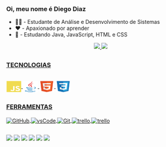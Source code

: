 ### Oi, meu nome é Diego Diaz

- 👨‍🎓 - Estudante de Análise e Desenvolvimento de Sistemas
- ❤️ - Apaxionado por aprender
- 🔎 - Estudando Java, JavaScript, HTML e CSS

<div align="center">
  <a href="https://github.com/diegodmedina">
  <img height="150em" src="https://github-readme-stats.vercel.app/api?username=diegodmedina&show_icons=true&theme=dracula&include_all_commits=true&count_private=true"/>
  <img height="150em" src="https://github-readme-stats.vercel.app/api/top-langs/?username=diegodmedina&layout=compact&langs_count=7&theme=dracula"/>
</div>

##

### TECNOLOGIAS

<div style="display: inline_block"><br>
  <img align="center" alt="Js" height="30" width="40" src="https://raw.githubusercontent.com/devicons/devicon/master/icons/javascript/javascript-plain.svg">
  <img align="center" alt="Java" height="30" width="40" src="https://raw.githubusercontent.com/devicons/devicon/master/icons/java/java-original.svg">
  <img align="center" alt="Rafa-HTML" height="30" width="40" src="https://raw.githubusercontent.com/devicons/devicon/master/icons/html5/html5-original.svg">
  <img align="center" alt="Rafa-CSS" height="30" width="40" src="https://raw.githubusercontent.com/devicons/devicon/master/icons/css3/css3-original.svg">
</div>
  
 ##
 ### FERRAMENTAS
 <div style="display: inline_block">
   <img align="center" alt="GitHub" height="38" width="38"src="https://cdn.jsdelivr.net/gh/devicons/devicon/icons/github/github-original-wordmark.svg">
   <img align="center" alt="vsCode" height="38" width="38"src="https://cdn.jsdelivr.net/gh/devicons/devicon/icons/vscode/vscode-original-wordmark.svg">
   <img align="center" alt="Git" height="80" width="80" src="https://cdn.jsdelivr.net/gh/devicons/devicon/icons/git/git-plain-wordmark.svg">
   <img align="center" alt="trello" height="80" width="80" src="https://cdn.jsdelivr.net/gh/devicons/devicon/icons/trello/trello-plain-wordmark.svg">    
   <img align="center" alt="trello" height="40" width="80" src="http://kanbanmps.com/beta/wp-content/uploads/2017/10/Kanban-Logo.png">    
  </div>
  
</div>

##
 
<div> 
  <a href="https://www.linkedin.com/in/diego-diaz-medina/" target="_blank"><img src="https://img.shields.io/badge/-LinkedIn-%230077B5?style=for-the-badge&logo=linkedin&logoColor=white" target="_blank"></a> 
  <a href="https://wa.me/5513982272945" target="_blank"><img src="https://img.shields.io/badge/WhatsApp-25D366?style=for-the-badge&logo=whatsapp&logoColor=white" target="_blank"></a>
  <a href="https://t.me/diegodmedina" target="_blank"><img src="https://img.shields.io/badge/Telegram-2CA5E0?style=for-the-badge&logo=telegram&logoColor=white" target="_blank"></a> 
  <a href="https://www.twitter.com/diefranme" target="_blank"><img src="https://img.shields.io/badge/Twitter-1DA1F2?style=for-the-badge&logo=twitter&logoColor=white" target="_blank"></a>
  <a href="mailto:diego.d.m2016@hotmail.com" target="_blank"><img src="https://img.shields.io/badge/Microsoft_Outlook-0078D4?style=for-the-badge&logo=microsoft-outlook&logoColor=white" target="_blank"></a>
  <a href="https://instagram.com/diefranme" target="_blank"><img src="https://img.shields.io/badge/-Instagram-%23E4405F?style=for-the-badge&logo=instagram&logoColor=white" target="_blank"></a>
   
  
  
  
</div>
